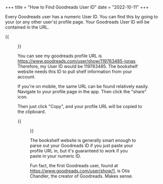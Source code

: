 +++
title = "How to Find Goodreads User ID"
date = "2022-10-11"
+++

Every Goodreads user has a numeric User ID. You can find this by going to your (or any other user's) profile page. Your Goodreads User ID will be contained in the URL.

{{<figure src="https://i.imgur.com/UI9CyEY.png" class="center">}}

You can see my goodreads profile URL is <https://www.goodreads.com/user/show/119763485-jonas>. Therefore, my User ID would be 119763485. The bookshelf website needs this ID to pull shelf information from your account.

If you're on mobile, the same URL can be found relatively easily. Navigate to your profile page in the app. Then click the "share" icon.

Then just click "Copy", and your profile URL will be copied to the clipboard.

{{<figure src="https://i.imgur.com/bE1GJiN.jpg" class="center">}}

The bookshelf website is generally smart enough to parse out your Goodreads ID if you just paste your profile URL in, but it's guaranteed to work if you paste in your numeric ID.

Fun fact, the first Goodreads user, found at <https://www.goodreads.com/user/show/1>, is Otis Chandler, the creator of Goodreads. Makes sense.